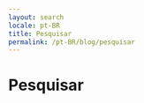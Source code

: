 ```yaml
---
layout: search
locale: pt-BR
title: Pesquisar
permalink: /pt-BR/blog/pesquisar
---
```


<h1>Pesquisar</h1>
